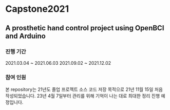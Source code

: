 # Capstone2021 
## A prosthetic hand control project using OpenBCI and Arduino
### 진행 기간
2021.03.04 ~ 2021.06.03
2021.09.02 ~ 2021.12.02
### 참여 인원

본 repository는 21년도 졸업 프로젝트 소스 코드 저장 목적으로 21년 11월 15일 처음 작성되었습니다.
23년 4월 7일부터 관리를 위해 기억이 나는 대로 최대한 정리 진행 예정입니다.
